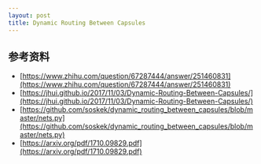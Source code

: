 ```yaml
---
layout: post
title: Dynamic Routing Between Capsules
---
```


## 参考资料
* [https://www.zhihu.com/question/67287444/answer/251460831](https://www.zhihu.com/question/67287444/answer/251460831)
* [https://jhui.github.io/2017/11/03/Dynamic-Routing-Between-Capsules/](https://jhui.github.io/2017/11/03/Dynamic-Routing-Between-Capsules/)
* [https://github.com/soskek/dynamic_routing_between_capsules/blob/master/nets.py](https://github.com/soskek/dynamic_routing_between_capsules/blob/master/nets.py)
* [https://arxiv.org/pdf/1710.09829.pdf](https://arxiv.org/pdf/1710.09829.pdf)
